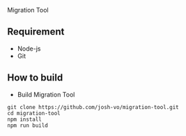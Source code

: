 Migration Tool

## Requirement
* Node-js
* Git

## How to build
- Build Migration Tool
```
git clone https://github.com/josh-vo/migration-tool.git
cd migration-tool
npm install
npm run build
```
